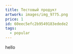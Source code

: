 ```yaml
---
title: Тестовый продукт
artwork: images/img_9775.png
price: 1
id: 60eec5efc2b9549183edede2
tags:
  - popular
---
```


hello
